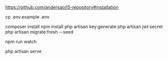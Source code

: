 https://github.com/andersao/l5-repository#installation

cp .env.example .env

composer install
npm install
php artisan key:generate
php artisan jwt:secret
php artisan migrate:fresh --seed

npm run watch

php artisan serve
